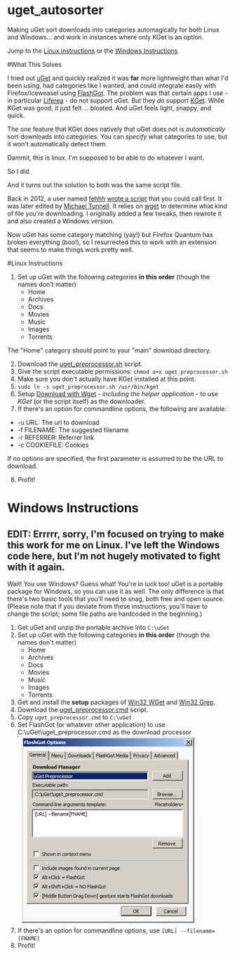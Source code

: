 # uget_autosorter
Making uGet sort downloads into categories automagically for both Linux and Windows... and work in instances where only KGet is an option.

Jump to the [Linux instructions](https://github.com/uriel1998/uget_autosorter#linux-instructions) or the [Windows Instructions](https://github.com/uriel1998/uget_autosorter#windows-instructions)

#What This Solves

I tried out [uGet](http://ugetdm.com/) and quickly realized it was **far** more lightweight than what I'd been using, had categories like I wanted, and could integrate easily with Firefox/Iceweasel using [FlashGot](https://flashgot.net/). The problem was that certain apps I use - in particular [Liferea](https://lzone.de/liferea/) - do not support uGet. But they *do* support [KGet](https://www.kde.org/applications/internet/kget/). While KGet was good, it just felt ... bloated. And uGet feels light, snappy, and quick.

The one feature that KGet does natively that uGet does not is *automatically* sort downloads into categories. You can *specify* what categories to use, but it won't automatically detect them.

Dammit, this is linux. I'm supposed to be able to do whatever I want.

So I did.

And it turns out the solution to both was the same script file.

Back in 2012, a user named [fehhh](http://ugetdm.com/forum/memberlist.php?mode=viewprofile&u=62) [wrote a script](http://ugetdm.com/forum/viewtopic.php?f=11&t=6) that you could call first. It was later edited by [Michael Tunnell](http://ugetdm.com/forum/memberlist.php?mode=viewprofile&u=2). It relies on [wget](https://www.gnu.org/software/wget/) to determine what kind of file you're downloading. I originally added a few tweaks, then rewrote it and also created a Windows version.

Now uGet has some category matching (yay!) but Firefox Quantum has broken everything (boo!), so I resurrected this to work with an extension that seems to make things work pretty well.

#Linux Instructions

1. Set up uGet with the following categories **in this order** (though the names don't matter)
	* Home
	* Archives
	* Docs
	* Movies
	* Music
	* Images
	* Torrents

The "Home" category should point to your "main" download directory.

2. Download the [uget_preprocessor.sh](https://raw.githubusercontent.com/uriel1998/uget_autosorter/master/uget_preprocessor.sh) script.  
3. Give the script executable permissions: ```chmod a+x uget_preprocessor.sh```  
4. Make sure you don't actually have KGet installed at this point.   
5. ```sudo ln -s uget_preprocessor.sh /usr/bin/kget```  
6. Setup [Download with Wget](https://addons.mozilla.org/en-US/firefox/addon/download-with-gnu-wget/) - *including the helper application* - to use *KGet* (or the script itself) as the downloader.  
7. If there's an option for commandline options, the following are available:

* -u URL: The url to download
* -f FILENAME: The suggested filename
* -r REFERRER: Referrer link
* -c COOKIEFILE: Cookies

If no options are specified, the first parameter is assumed to be the URL to download.

8. Profit!  


# Windows Instructions  

## EDIT:  Errrrr, sorry, I'm focused on trying to make this work for me on Linux.  I've left the Windows code here, but I'm not hugely motivated to fight with it again.  


Wait! You use Windows? Guess what! You're in luck too! uGet is a portable package for Windows, so you can use it as well. The only difference is that there's two basic tools that you'll need to snag, both free and open source. (Please note that if you deviate from these instructions, you'll have to change the script; some file paths are hardcoded in the beginning.)

1. Get uGet and unzip the portable archive into ```C:\uGet```
2. Set up uGet with the following categories **in this order** (though the names don't matter)
	* Home
	* Archives
	* Docs
	* Movies
	* Music
	* Images
	* Torrents
3. Get and install the **setup** packages of [Win32 WGet](http://gnuwin32.sourceforge.net/packages/wget.htm) and [Win32 Grep](http://gnuwin32.sourceforge.net/packages/grep.htm).
4. Download the [uget_preprocessor.cmd](https://raw.githubusercontent.com/uriel1998/uget_autosorter/master/uget_preprocessor.cmd) script.  
5. Copy ```uget_preprocessor.cmd``` to ```C:\uGet```
6. Set FlashGot (or whatever other application) to use C:\uGet\uget_preprocessor.cmd as the download processor
![Setting Up FlashGot](win_preprocessor.png?raw=true "Setting up FlashGot")
7. If there's an option for commandline options, use ```[URL] --filename=[FNAME]```
8. Profit!  
